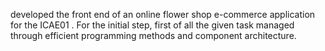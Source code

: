 developed the front end of an online flower shop e-commerce application for the ICAE01 .
For the initial step, first of all the given task managed through efficient programming methods
and component architecture.
